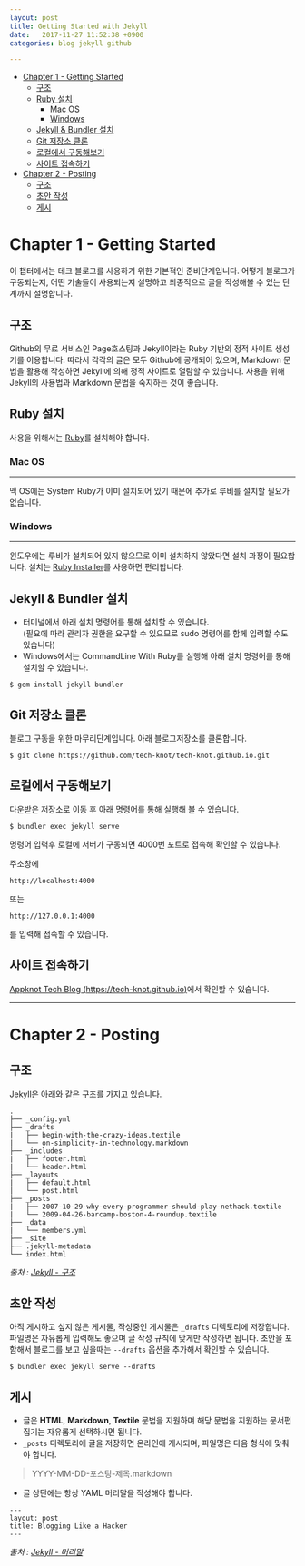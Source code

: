 ```yaml
---
layout: post
title: Getting Started with Jekyll
date:   2017-11-27 11:52:38 +0900
categories: blog jekyll github

---
```


<!-- TOC depthFrom:1 depthTo:6 withLinks:1 updateOnSave:1 orderedList:0 -->

- [Chapter 1 - Getting Started](#chapter-1-getting-started)
	- [구조](#)
	- [Ruby 설치](#ruby-)
		- [Mac OS](#mac-os)
		- [Windows](#windows)
	- [Jekyll & Bundler 설치](#jekyll-bundler-)
	- [Git 저장소 클론](#git-)
	- [로컬에서 구동해보기](#-)
	- [사이트 접속하기](#-)
- [Chapter 2 - Posting](#chapter-2-posting)
	- [구조](#)
	- [초안 작성](#-)
	- [게시](#)

<!-- /TOC -->

# Chapter 1 - Getting Started
이 챕터에서는 테크 블로그를 사용하기 위한 기본적인 준비단계입니다. 어떻게 블로그가 구동되는지, 어떤 기술들이 사용되는지 설명하고 최종적으로 글을 작성해볼 수 있는 단계까지 설명합니다.
## 구조
Github의 무료 서비스인 Page호스팅과 Jekyll이라는 Ruby 기반의 정적 사이트 생성기를 이용합니다. 따라서 각각의 글은 모두 Github에 공개되어 있으며, Markdown 문법을 활용해 작성하면 Jekyll에 의해 정적 사이트로 열람할 수 있습니다. 사용을 위해 Jekyll의 사용법과 Markdown 문법을 숙지하는 것이 좋습니다. 
## Ruby 설치
사용을 위해서는 [Ruby](https://www.ruby-lang.org/ko/)를 설치해야 합니다. 
### Mac OS
---
맥 OS에는 System Ruby가 이미 설치되어 있기 때문에 추가로 루비를 설치할 필요가 없습니다.

### Windows
---
윈도우에는 루비가 설치되어 있지 않으므로 이미 설치하지 않았다면 설치 과정이 필요합니다. 설치는 [Ruby Installer](https://rubyinstaller.org/)를 사용하면 편리합니다.

## Jekyll & Bundler 설치
* 터미널에서 아래 설치 명령어를 통해 설치할 수 있습니다.  
(필요에 따라 관리자 권한을 요구할 수 있으므로 sudo 명령어를 함께 입력할 수도 있습니다)  
* Windows에서는 CommandLine With Ruby를 실행해 아래 설치 명령어를 통해 설치할 수 있습니다.

```
$ gem install jekyll bundler
```

## Git 저장소 클론
블로그 구동을 위한 마무리단계입니다. 아래 블로그저장소를 클론합니다. 
```
$ git clone https://github.com/tech-knot/tech-knot.github.io.git
```
 
## 로컬에서 구동해보기
다운받은 저장소로 이동 후 아래 명령어를 통해 실행해 볼 수 있습니다.
```
$ bundler exec jekyll serve
```
명령어 입력후 로컬에 서버가 구동되면 4000번 포트로 접속해 확인할 수 있습니다.  

주소창에  

`http://localhost:4000`  

또는  

`http://127.0.0.1:4000`  

를 입력해 접속할 수 있습니다. 

## 사이트 접속하기
[Appknot Tech Blog (https://tech-knot.github.io)](https://tech-knot.github.io)에서 확인할 수 있습니다. 


----


# Chapter 2 - Posting
## 구조
Jekyll은 아래와 같은 구조를 가지고 있습니다.
```
.
├── _config.yml
├── _drafts
|   ├── begin-with-the-crazy-ideas.textile
|   └── on-simplicity-in-technology.markdown
├── _includes
|   ├── footer.html
|   └── header.html
├── _layouts
|   ├── default.html
|   └── post.html
├── _posts
|   ├── 2007-10-29-why-every-programmer-should-play-nethack.textile
|   └── 2009-04-26-barcamp-boston-4-roundup.textile
├── _data
|   └── members.yml
├── _site
├── .jekyll-metadata
└── index.html
```
*출처 : [Jekyll - 구조](http://jekyllrb-ko.github.io/docs/structure/)*

## 초안 작성
아직 게시하고 싶지 않은 게시물, 작성중인 게시물은 `_drafts` 디렉토리에 저장합니다. 파일명은 자유롭게 입력해도 좋으며 글 작성 규칙에 맞게만 작성하면 됩니다. 초안을 포함해서 블로그를 보고 싶을때는 `--drafts` 옵션을 추가해서 확인할 수 있습니다.
```
$ bundler exec jekyll serve --drafts
```

## 게시
* 글은 **HTML**, **Markdown**, **Textile** 문법을 지원하며 해당 문법을 지원하는 문서편집기는 자유롭게 선택하시면 됩니다. 
* `_posts` 디렉토리에 글을 저장하면 온라인에 게시되며, 파일명은 다음 형식에 맞춰야 합니다. 

> YYYY-MM-DD-포스팅-제목.markdown

* 글 상단에는 항상 YAML 머리말을 작성해야 합니다. 

```
---
layout: post
title: Blogging Like a Hacker
---
```
*출처 : [Jekyll - 머리말](http://jekyllrb-ko.github.io/docs/frontmatter/)*



